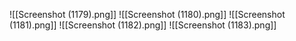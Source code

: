 ![[Screenshot (1179).png]]
![[Screenshot (1180).png]]
![[Screenshot (1181).png]]
![[Screenshot (1182).png]]
![[Screenshot (1183).png]]
